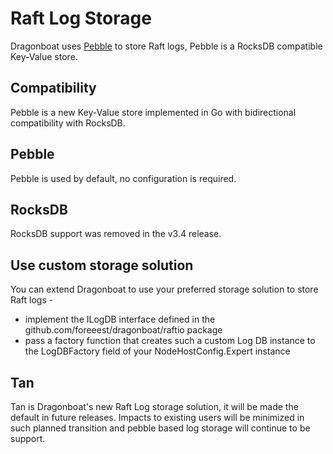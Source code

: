 # Raft Log Storage #

Dragonboat uses [Pebble](https://github.com/cockroachdb/pebble) to store Raft logs, Pebble is a RocksDB compatible Key-Value store.

## Compatibility ##

Pebble is a new Key-Value store implemented in Go with bidirectional compatibility with RocksDB.

## Pebble ##

Pebble is used by default, no configuration is required.

## RocksDB ##

RocksDB support was removed in the v3.4 release. 

## Use custom storage solution ##

You can extend Dragonboat to use your preferred storage solution to store Raft logs -

* implement the ILogDB interface defined in the github.com/foreeest/dragonboat/raftio package
* pass a factory function that creates such a custom Log DB instance to the LogDBFactory field of your NodeHostConfig.Expert instance

## Tan

Tan is Dragonboat's new Raft Log storage solution, it will be made the default in future releases. Impacts to existing users will be minimized in such planned transition and pebble based log storage will continue to be support.  
